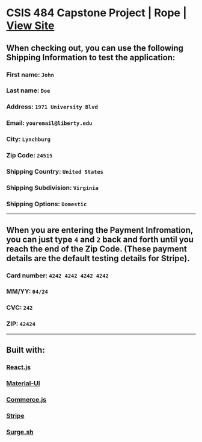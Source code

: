 # CSIS 484 Capstone Project | Rope | [View Site](https://rope-capstone.surge.sh/)

## When checking out, you can use the following **Shipping Information** to test the application:

### First name: `John`
### Last name: `Doe`
### Address: `1971 University Blvd`
### Email: `youremail@liberty.edu`
### City: `Lynchburg`
### Zip Code: `24515`
### Shipping Country: `United States`
### Shipping Subdivision: `Virginia`
### Shipping Options: `Domestic`
---
## When you are entering the **Payment Infromation**, you can just type `4` and `2` back and forth until you reach the end of the Zip Code. (These payment details are the default testing details for Stripe).
### Card number: `4242 4242 4242 4242`
### MM/YY: `04/24`
### CVC: `242`
### ZIP: `42424`
---
## Built with:
### [React.js](http://reactjs.com)
### [Material-UI](https://material-ui.com/)
### [Commerce.js](http://commercejs.com)
### [Stripe](http://stripe.com)
### [Surge.sh](http://surge.sh)